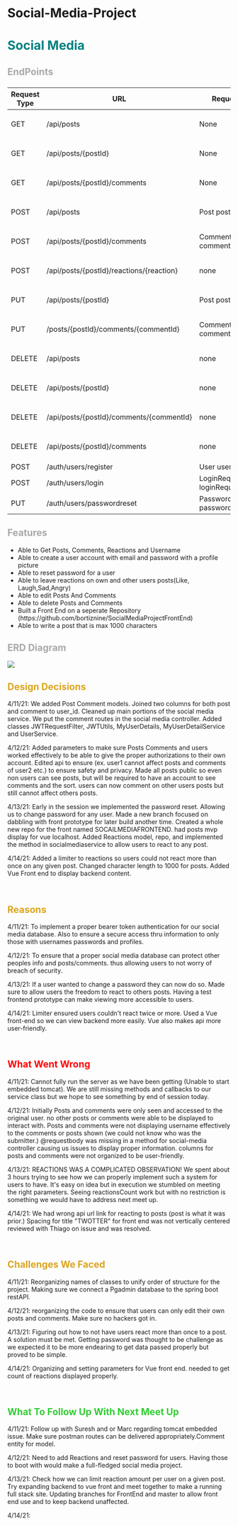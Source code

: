# Social-Media-Project

<h1 span style=color:teal>Social Media</h1>
<h2 span style="color: darkgray">EndPoints</h2>
<h3>

| Request Type | URL| Request Body | Request Header |
|--|--|--|--|
| GET |  /api/posts| None | Authorization Bearer TOKEN|
GET|/api/posts/{postId}|None |Authorization Bearer TOKEN|
GET| /api/posts/{postId}/comments|None|Authorization Bearer TOKEN|
POST| /api/posts | Post postObject|Authorization Bearer TOKEN|
POST| /api/posts/{postId}/comments | Comment commentObject|Authorization Bearer TOKEN|
POST| /api/posts/{postId}/reactions/{reaction} | none|Authorization Bearer TOKEN|
PUT| /api/posts/{postId} | Post postObject|Authorization Bearer TOKEN|
PUT| /posts/{postId}/comments/{commentId} | Comment commentObject|Authorization Bearer TOKEN|
DELETE| /api/posts | none |Authorization Bearer TOKEN|
DELETE| /api/posts/{postId} | none|Authorization Bearer TOKEN|
DELETE| /api/posts/{postId}/comments/{commentId} | none|Authorization Bearer TOKEN|
DELETE| /api/posts/{postId}/comments | none|Authorization Bearer TOKEN|
POST | /auth/users/register | User userObject | none |
POST | /auth/users/login | LoginRequest loginRequestObject | none |
PUT | /auth/users/passwordreset | PasswordReset passwordResetObject | none|

</h3>
<h2 span style="color: darkgray">Features</h2>
<ul>
  <li>Able to Get Posts, Comments, Reactions and Username</li>
  <li>Able to create a user account with email and password with a profile picture</li>
  <li>Able to reset password for a user</li>
  <li>Able to leave reactions on own and other users posts(Like, Laugh,Sad,Angry)</li>
  <li> Able to edit Posts And Comments </li>
  <li>Able to delete Posts and Comments</li>
  <li>Built a Front End on a seperate Repository (https://github.com/bortiznine/SocialMediaProjectFrontEnd)</li>
  <li>Able to write a post that is max 1000 characters</li>
  
</ul>

<h2 span style="color: darkgray">ERD Diagram</h2>
<img src="https://gainteraptjav-0yj1077.slack.com/archives/D01P4DMPSA0/p1618437496009400">
<br>
<h2 span style=color:goldenrod>Design Decisions</h2>
<p>
4/11/21:
We added Post Comment models. Joined two columns for both post and comment to user_id. Cleaned up main portions of the social media service. We put the comment routes in the social media controller. Added classes JWTRequestFilter, JWTUtils, MyUserDetails, MyUserDetailService and UserService.

4/12/21:
Added parameters to make sure Posts Comments and users worked effectively to be able to give the proper authorizations to their own account.
Edited api to ensure (ex. user1 cannot affect posts and comments of user2 etc.) to ensure safety and privacy.
Made all posts public so even non users can see posts, but will be required to have an account to see comments and the sort.
users can now comment on other users posts but still cannot affect others posts.

4/13/21:
Early in the session we implemented the password reset. Allowing us to change password for any user. Made a new branch focused on dabbling with front prototype for later build another time.
Created a whole new repo for the front named SOCAILMEDIAFRONTEND. had posts mvp display for vue localhost. Added Reactions model, repo, and implemented the method in socialmediaservice to allow users to react to any post.

4/14/21:
Added a limiter to reactions so users could not react more than once on any given post. Changed character length to 1000 for posts. Added Vue Front end to display backend content. 
</p>
<br>
<h2 span style=color:goldenrod>Reasons</h2>
<p>
4/11/21:
To implement a proper bearer token authentication for our social media database. Also to ensure a secure access thru information to only those with usernames passwords and profiles.
  

4/12/21:
To ensure that a proper social media database can protect other peoples info and posts/comments. thus allowing users to not worry of breach of security.

4/13/21:
If a user wanted to change a password they can now do so. Made sure to allow users the freedom to react to others posts. Having a test frontend prototype can make viewing more accessible to users.

4/14/21:
Limiter ensured users couldn't react twice or more. Used a Vue front-end so we can view backend more easily. Vue also makes api more user-friendly.
</p>
<br>
<h2 span style=color:red>What Went Wrong</h2>
<p>
4/11/21:
Cannot fully run the server as we have been getting (Unable to start embedded tomcat). We are still missing methods and callbacks to our service class but we hope to see something by end of session today.

4/12/21:
Initially Posts and comments were only seen and accessed to the original user. no other posts or comments were able to be displayed to interact with. Posts and comments were not displaying username effectively to the comments or posts shown (we could not know who was the submitter.)
@requestbody was missing in a method for social-media controller causing us issues to display proper information.
columns for posts and comments were not organized to be user-friendly.

4/13/21:
REACTIONS WAS A COMPLICATED OBSERVATION! We spent about 3 hours trying to see how we can properly implement such a system for users to have. It's easy on idea but in execution we stumbled on meeting the right parameters.
Seeing reactionsCount work but with no restriction is something we would have to address next meet up.

4/14/21:
We had wrong api url link for reacting to posts (post is what it was prior.) Spacing for title "TWOTTER" for front end was not vertically centered reviewed with Thiago on issue and was resolved.
</p>
<br>
<h2 span style="color: goldenrod">Challenges We Faced</h2>
<p>
4/11/21:
Reorganizing names of classes to unify order of structure for the project. Making sure we connect a Pgadmin database to the spring boot restAPI.

4/12/21:
reorganizing the code to ensure that users can only edit their own posts and comments. Make sure no hackers got in. 

4/13/21:
Figuring out how to not have users react more than once to a post. A solution must be met. Getting password was thought to be challenge as we expected it to be more endearing to get data passed properly but proved to be simple.

4/14/21:
Organizing and setting parameters for Vue front end. needed to get count of reactions displayed properly.
</p>
<br>
<h2 span style="color: limegreen">What To Follow Up With Next Meet Up</h2>
<p>
4/11/21:
Follow up with Suresh and or Marc regarding tomcat embedded issue. Make sure postman routes can be delivered appropriately.Comment entity for model.

4/12/21:
Need to add Reactions and reset password for users. Having those to boot with would make a full-fledged social media project.

4/13/21:
Check how we can limit reaction amount per user on a given post. Try expanding backend to vue front and meet together to make a running full stack site. Updating branches for FrontEnd and master to allow front end use and to keep backend unaffected.

4/14/21:

</p>
